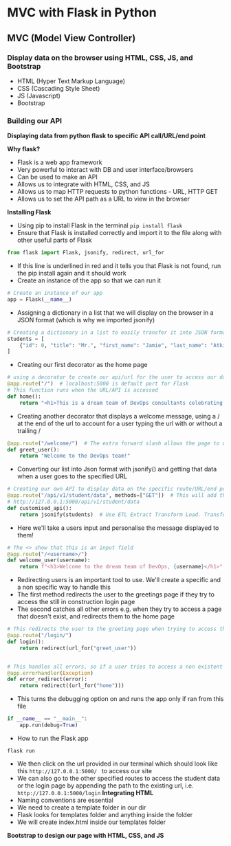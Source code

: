 # MVC with Flask in Python
## MVC (Model View Controller)


### Display data on the browser using HTML, CSS, JS, and Bootstrap
- HTML (Hyper Text Markup Language)
- CSS (Cascading Style Sheet)
- JS (Javascript)
- Bootstrap

### Building our API
**Displaying data from python flask to specific API call/URL/end point**

**Why flask?**
- Flask is a web app framework
- Very powerful to interact with DB and user interface/browsers
- Can be used to make an API
- Allows us to integrate with HTML, CSS, and JS
- Allows us to map HTTP requests to python functions - URL, HTTP GET
- Allows us to set the API path as a URL to view in the browser

**Installing Flask**
- Using pip to install Flask in the terminal ```pip install flask```
- Ensure that Flask is installed correctly and import it to the file along with other useful parts of Flask
```python
from flask import Flask, jsonify, redirect, url_for
```
- If this line is underlined in red and it tells you that Flask is not found, run the pip install again and it should
 work
- Create an instance of the app so that we can run it
```python
# Create an instance of our app
app = Flask(__name__)
```
- Assigning a dictionary in a list that we will display on the browser in a JSON format (which is why we imported
 jsonify)
```python
# Creating a dictionary in a list to easily transfer it into JSON format
students = [
    {"id": 0, "title": "Mr.", "first_name": "Jamie", "last_name": "Atkin-Wasti", "course": "DevOps"}
]
```
- Creating our first decorator as the home page
```python
# using a decorator to create our api/url for the user to access our data in the browser
@app.route("/")  # localhost:5000 is default port for Flask
# This function runs when the URL/API is accessed
def home():
    return "<h1>This is a dream team of DevOps consultants celebrating a WOW moment!</h1>"
```
- Creating another decorator that displays a welcome message, using a / at the end of the url to account for a user
 typing the url with or without a trailing /
```python
@app.route("/welcome/")  # The extra forward slash allows the page to work both with and without it
def greet_user():
    return "Welcome to the DevOps team!"
```
- Converting our list into Json format with jsonify() and getting that data when a user goes to the specified URL
```python
# Creating our own API to display data on the specific route/URL/end point/API
@app.route("/api/v1/student/data", methods=["GET"])  # This will add this API/URL/end point to the
# http://127.0.0.1:5000/api/v1/student/data
def customised_api():
    return jsonify(students)  # Use ETL Extract Transform Load. Transforms the students data into Json format
```
- Here we'll take a users input and personalise the message displayed to them!
```python
# The <> show that this is an input field
@app.route("/<username>/")
def welcome_user(username):
    return f"<h1>Welcome to the dream team of DevOps, {username}</h1>"
```
- Redirecting users is an important tool to use. We'll create a specific and a non specific way to handle this
- The first method redirects the user to the greetings page if they try to access the still in construction login page
- The second catches all other errors e.g. when they try to access a page that doesn't exist, and redirects them to
 the home page
```python
# This redirects the user to the greeting page when trying to access the login page
@app.route("/login/")
def login():
    return redirect(url_for("greet_user"))


# This handles all errors, so if a user tries to access a non existent page it will redirect them to the home page
@app.errorhandler(Exception)
def error_redirect(error):
    return redirect((url_for("home")))
```
- This turns the debugging option on and runs the app only if ran from this file
```python
if __name__ == "__main__":
    app.run(debug=True)
```
- How to run the Flask app
```commandline
flask run
```
- We then click on the url provided in our terminal which should look like this ```http://127.0.0.1:5000/ ``` to
 access our site
- We can also go to the other specified routes to access the student data or the login page by appending the path to
 the existing url, i.e. ```http://127.0.0.1:5000/login```
**Integrating HTML**
- Naming conventions are essential
- We need to create a template folder in our dir
- Flask looks for templates folder and anything inside the folder
- We will create index.html inside our templates folder

**Bootstrap to design our page with HTML, CSS, and JS**
 

## 
